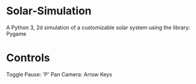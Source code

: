 # Solar-Simulation
A Python 3, 2d simulation of a customizable solar system using the library: Pygame

# Controls
Toggle Pause: 'P'
Pan Camera: Arrow Keys
